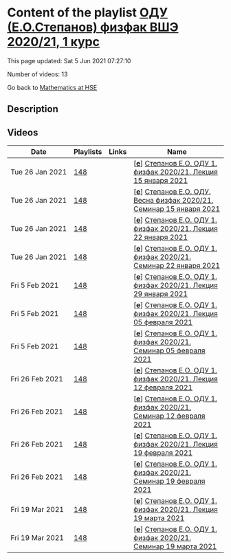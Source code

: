 # Content of the playlist [ОДУ (Е.О.Степанов) физфак ВШЭ 2020/21, 1 курс](https://youtube.com/playlist?list=PLq3E5oubNNoBcWwMW2X_aWwh2dDKgokIC)

This page updated: Sat 5 Jun 2021 07:27:10

Number of videos: 13

Go back to [Mathematics at HSE](./README.md)

## Description



## Videos

|Date|Playlists|Links|Name|
|---|---|---|---|
| Tue&nbsp;26&nbsp;Jan&nbsp;2021 | [148](./playlists/148.md "ОДУ (Е.О.Степанов) физфак ВШЭ 2020/21, 1 курс") |  | [[**e**](https://studio.youtube.com/video/ybnSjR0c-hE/edit)] [Степанов Е.О. ОДУ 1. физфак 2020/21. Лекция 15 января 2021](https://youtube.com/watch?v=ybnSjR0c-hE&list=PLq3E5oubNNoBcWwMW2X_aWwh2dDKgokIC "ОДУ. физфак ВШЭ 2020/21, 1 курс") |
| Tue&nbsp;26&nbsp;Jan&nbsp;2021 | [148](./playlists/148.md "ОДУ (Е.О.Степанов) физфак ВШЭ 2020/21, 1 курс") |  | [[**e**](https://studio.youtube.com/video/ECpMB2H4IGo/edit)] [Степанов Е.О. ОДУ. Весна физфак 2020/21. Семинар 15 января 2021](https://youtube.com/watch?v=ECpMB2H4IGo&list=PLq3E5oubNNoBcWwMW2X_aWwh2dDKgokIC "ОДУ. Степанов Е.О. физфак ВШЭ 2020/21, 1 курс") |
| Tue&nbsp;26&nbsp;Jan&nbsp;2021 | [148](./playlists/148.md "ОДУ (Е.О.Степанов) физфак ВШЭ 2020/21, 1 курс") |  | [[**e**](https://studio.youtube.com/video/0rfWZkYY3vQ/edit)] [Степанов Е.О. ОДУ 1. физфак 2020/21. Лекция 22 января 2021](https://youtube.com/watch?v=0rfWZkYY3vQ&list=PLq3E5oubNNoBcWwMW2X_aWwh2dDKgokIC "ОДУ 1. физфак 2020/21, 1 курс") |
| Tue&nbsp;26&nbsp;Jan&nbsp;2021 | [148](./playlists/148.md "ОДУ (Е.О.Степанов) физфак ВШЭ 2020/21, 1 курс") |  | [[**e**](https://studio.youtube.com/video/WCVZ24WkHkU/edit)] [Степанов Е.О. ОДУ 1. физфак 2020/21.  Семинар 22 января 2021](https://youtube.com/watch?v=WCVZ24WkHkU&list=PLq3E5oubNNoBcWwMW2X_aWwh2dDKgokIC "ОДУ. физфак ВШЭ 2020/21, 1 курс") |
| Fri&nbsp;5&nbsp;Feb&nbsp;2021 | [148](./playlists/148.md "ОДУ (Е.О.Степанов) физфак ВШЭ 2020/21, 1 курс") |  | [[**e**](https://studio.youtube.com/video/M9HhEPGjO2M/edit)] [Степанов Е.О. ОДУ 1. физфак 2020/21. Лекция 29 января 2021](https://youtube.com/watch?v=M9HhEPGjO2M&list=PLq3E5oubNNoBcWwMW2X_aWwh2dDKgokIC "") |
| Fri&nbsp;5&nbsp;Feb&nbsp;2021 | [148](./playlists/148.md "ОДУ (Е.О.Степанов) физфак ВШЭ 2020/21, 1 курс") |  | [[**e**](https://studio.youtube.com/video/NDzhwugl5fI/edit)] [Степанов Е.О. ОДУ 1. физфак 2020/21. Лекция 05 февраля 2021](https://youtube.com/watch?v=NDzhwugl5fI&list=PLq3E5oubNNoBcWwMW2X_aWwh2dDKgokIC "") |
| Fri&nbsp;5&nbsp;Feb&nbsp;2021 | [148](./playlists/148.md "ОДУ (Е.О.Степанов) физфак ВШЭ 2020/21, 1 курс") |  | [[**e**](https://studio.youtube.com/video/YHfxY7RdAs4/edit)] [Степанов Е.О. ОДУ 1. физфак 2020/21. Семинар 05 февраля 2021](https://youtube.com/watch?v=YHfxY7RdAs4&list=PLq3E5oubNNoBcWwMW2X_aWwh2dDKgokIC "") |
| Fri&nbsp;26&nbsp;Feb&nbsp;2021 | [148](./playlists/148.md "ОДУ (Е.О.Степанов) физфак ВШЭ 2020/21, 1 курс") |  | [[**e**](https://studio.youtube.com/video/S-il4X7OVZE/edit)] [Степанов Е.О. ОДУ 1. физфак 2020/21. Лекция 12 февраля 2021](https://youtube.com/watch?v=S-il4X7OVZE&list=PLq3E5oubNNoBcWwMW2X_aWwh2dDKgokIC "Лекция") |
| Fri&nbsp;26&nbsp;Feb&nbsp;2021 | [148](./playlists/148.md "ОДУ (Е.О.Степанов) физфак ВШЭ 2020/21, 1 курс") |  | [[**e**](https://studio.youtube.com/video/8EaCXyfWI_A/edit)] [Степанов Е.О. ОДУ 1. физфак 2020/21. Семинар 12 февраля 2021](https://youtube.com/watch?v=8EaCXyfWI_A&list=PLq3E5oubNNoBcWwMW2X_aWwh2dDKgokIC "") |
| Fri&nbsp;26&nbsp;Feb&nbsp;2021 | [148](./playlists/148.md "ОДУ (Е.О.Степанов) физфак ВШЭ 2020/21, 1 курс") |  | [[**e**](https://studio.youtube.com/video/jSDVo2rzlIE/edit)] [Степанов Е.О. ОДУ 1. физфак 2020/21. Лекция 19 февраля 2021](https://youtube.com/watch?v=jSDVo2rzlIE&list=PLq3E5oubNNoBcWwMW2X_aWwh2dDKgokIC "") |
| Fri&nbsp;26&nbsp;Feb&nbsp;2021 | [148](./playlists/148.md "ОДУ (Е.О.Степанов) физфак ВШЭ 2020/21, 1 курс") |  | [[**e**](https://studio.youtube.com/video/nc6x4cLv9Ko/edit)] [Степанов Е.О. ОДУ 1. физфак 2020/21. Семинар 19 февраля 2021](https://youtube.com/watch?v=nc6x4cLv9Ko&list=PLq3E5oubNNoBcWwMW2X_aWwh2dDKgokIC "") |
| Fri&nbsp;19&nbsp;Mar&nbsp;2021 | [148](./playlists/148.md "ОДУ (Е.О.Степанов) физфак ВШЭ 2020/21, 1 курс") |  | [[**e**](https://studio.youtube.com/video/mgi24TmdAWI/edit)] [Степанов Е.О. ОДУ 1. физфак 2020/21. Лекция 19 марта 2021](https://youtube.com/watch?v=mgi24TmdAWI&list=PLq3E5oubNNoBcWwMW2X_aWwh2dDKgokIC "") |
| Fri&nbsp;19&nbsp;Mar&nbsp;2021 | [148](./playlists/148.md "ОДУ (Е.О.Степанов) физфак ВШЭ 2020/21, 1 курс") |  | [[**e**](https://studio.youtube.com/video/E85J75fppt4/edit)] [Степанов Е.О. ОДУ 1. физфак 2020/21. Семинар 19 марта 2021](https://youtube.com/watch?v=E85J75fppt4&list=PLq3E5oubNNoBcWwMW2X_aWwh2dDKgokIC "") |

